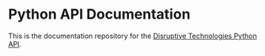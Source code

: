 # Python API Documentation
This is the documentation repository for the [Disruptive Technologies Python API](https://developer.disruptive-technologies.com/api/libraries/python/).
